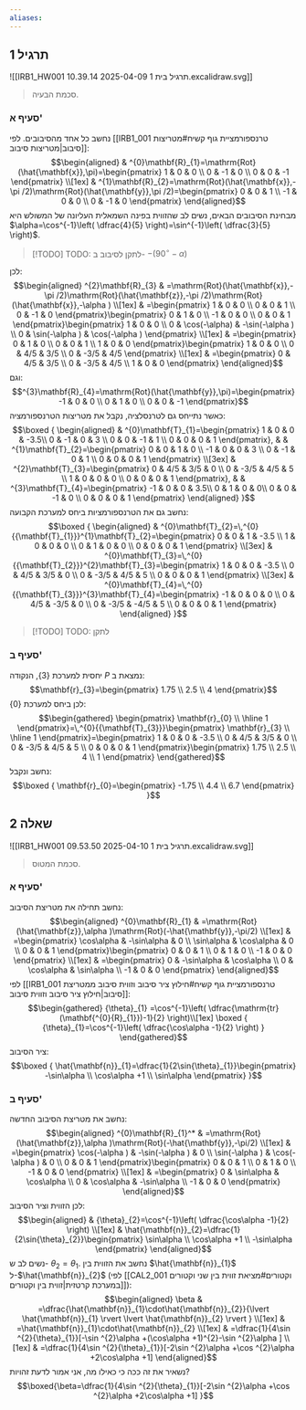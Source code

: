 ```yaml
---
aliases:
---
```

## תרגיל 1
![[IRB1_HW001 תרגיל בית 1 2025-04-09 10.39.14.excalidraw.svg]]
>סכמת הבעיה.

### סעיף א'
נחשב כל אחד מהסיבובים. לפי [[IRB1_001 טרנספורמציית גוף קשיח#מטריצות סיבוב|מטריצות סיבוב]]:
$$\begin{aligned}
 & ^{0}\mathbf{R}_{1}=\mathrm{Rot}(\hat{\mathbf{x}},\pi)=\begin{pmatrix}
1 & 0 & 0 \\
0 & -1 & 0 \\
0 & 0 & -1
\end{pmatrix} \\[1ex]
 & ^{1}\mathbf{R}_{2}=\mathrm{Rot}(\hat{\mathbf{x}},-\pi /2)\mathrm{Rot}(\hat{\mathbf{y}},\pi /2)=\begin{pmatrix}
0 & 0 & 1 \\
-1 & 0 & 0 \\
0 & -1 & 0
\end{pmatrix}
\end{aligned}$$
מבחינת הסיבובים הבאים, נשים לב שהזווית בפינה השמאלית העליונה של המשולש היא $\alpha=\cos^{-1}\left( \dfrac{4}{5} \right)=\sin^{-1}\left( \dfrac{3}{5} \right)$.
>[!TODO] TODO: לתקן לסיבוב ב- $-(90^{\circ}-\alpha)$

לכן:
$$\begin{aligned}
^{2}\mathbf{R}_{3} & =\mathrm{Rot}(\hat{\mathbf{x}},-\pi /2)\mathrm{Rot}(\hat{\mathbf{z}},-\pi /2)\mathrm{Rot}(\hat{\mathbf{x}},-\alpha ) \\[1ex]
 & =\begin{pmatrix}
1 & 0 & 0 \\
0 & 0 & 1 \\
0 & -1 & 0
\end{pmatrix}\begin{pmatrix}
0 & 1 & 0 \\
-1 & 0 & 0 \\
0 & 0 & 1
\end{pmatrix}\begin{pmatrix}
1 & 0 & 0 \\
0 & \cos(-\alpha) & -\sin(-\alpha ) \\
0 & \sin(-\alpha ) & \cos(-\alpha )
\end{pmatrix} \\[1ex]
 & =\begin{pmatrix}
0 & 1 & 0 \\
0 & 0 & 1  \\
1 & 0 & 0
\end{pmatrix}\begin{pmatrix}
1 & 0 & 0 \\
0 & 4/5 & 3/5 \\
0 & -3/5 & 4/5
\end{pmatrix} \\[1ex]
 & =\begin{pmatrix}
0 & 4/5 & 3/5 \\
0 & -3/5 & 4/5 \\
1 & 0 & 0
\end{pmatrix}
\end{aligned}$$
וגם:
$$^{3}\mathbf{R}_{4}=\mathrm{Rot}(\hat{\mathbf{y}},\pi)=\begin{pmatrix}
-1 & 0 & 0 \\
0 & 1 & 0 \\
0 & 0 & -1
\end{pmatrix}$$
כאשר נתייחס גם לטרנסלציה, נקבל את מטריצות הטרנספורמציה:
$$\boxed {
\begin{aligned}
 & ^{0}\mathbf{T}_{1}=\begin{pmatrix}
1 & 0 & 0  & -3.5\\
0 & -1 & 0 & 3 \\
0 & 0 & -1 & 1 \\
0 & 0 & 0 & 1
\end{pmatrix}, &  & ^{1}\mathbf{T}_{2}=\begin{pmatrix}
0 & 0 & 1 & 0 \\
-1 & 0 & 0 & 3 \\
0 & -1 & 0 & 1 \\
0 & 0 & 0 & 1
\end{pmatrix} \\[3ex]
 & ^{2}\mathbf{T}_{3}=\begin{pmatrix}
0 & 4/5 & 3/5 & 0 \\
0 & -3/5 & 4/5 & 5 \\
1 & 0 & 0 & 0 \\
0 & 0 & 0 & 1
\end{pmatrix}, &  & ^{3}\mathbf{T}_{4}=\begin{pmatrix}
-1 & 0 & 0  & 3.5\\
0 & 1 & 0  & 0\\
0 & 0 & -1 & 0 \\
0 & 0 & 0 & 1
\end{pmatrix}
\end{aligned}
 }$$
נחשב גם את הטרנספורמציות ביחס למערכת הקבועה:
$$\boxed {
\begin{aligned}
 & ^{0}\mathbf{T}_{2}=\,^{0}{{\mathbf{T}_{1}}}^{1}\mathbf{T}_{2}=\begin{pmatrix}
0 & 0 & 1 & -3.5 \\
1 & 0 & 0 & 0 \\
0 & 1 & 0 & 0 \\
0 & 0 & 0 & 1
\end{pmatrix} \\[3ex]
 & ^{0}\mathbf{T}_{3}=\,^{0}{{\mathbf{T}_{2}}}^{2}\mathbf{T}_{3}=\begin{pmatrix}
1 & 0 & 0 & -3.5 \\
0 & 4/5 & 3/5 & 0 \\
0 & -3/5 & 4/5 & 5 \\
0 & 0 & 0 & 1
\end{pmatrix} \\[3ex]
 & ^{0}\mathbf{T}_{4}=\,^{0}{{\mathbf{T}_{3}}}^{3}\mathbf{T}_{4}=\begin{pmatrix}
-1 & 0 & 0 & 0 \\
0 & 4/5 & -3/5 & 0 \\
0 & -3/5 & -4/5 & 5 \\
0 & 0 & 0 & 1
\end{pmatrix}
\end{aligned}
 }$$

>[!TODO] TODO: לתקן

### סעיף ב'
יחסית למערכת $\{ 3 \}$, הנקודה $P$ נמצאת ב:
$$\mathbf{r}_{3}=\begin{pmatrix}
1.75 \\
2.5 \\
4
\end{pmatrix}$$
לכן ביחס למערכת $\{ 0 \}$:
$$\begin{gathered}
\begin{pmatrix}
\mathbf{r}_{0} \\
\hline 1
\end{pmatrix}=\,^{0}{{\mathbf{T}_{3}}}\begin{pmatrix}
\mathbf{r}_{3} \\
\hline  1
\end{pmatrix}=\begin{pmatrix}
1 & 0 & 0 & -3.5 \\
0 & 4/5 & 3/5 & 0 \\
0 & -3/5 & 4/5 & 5 \\
0 & 0 & 0 & 1
\end{pmatrix}\begin{pmatrix}
1.75 \\
2.5 \\
4 \\
1
\end{pmatrix}
\end{gathered}$$
נחשב ונקבל:
$$\boxed {
\mathbf{r}_{0}=\begin{pmatrix}
-1.75 \\
4.4 \\
6.7
\end{pmatrix}
 }$$
## שאלה 2
![[IRB1_HW001 תרגיל בית 1 2025-04-10 09.53.50.excalidraw.svg]]
>סכמת המטוס.

### סעיף א'
נחשב תחילה את מטריצת הסיבוב:
$$\begin{aligned}
^{0}\mathbf{R}_{1} & =\mathrm{Rot}(\hat{\mathbf{z}},\alpha )\mathrm{Rot}(-\hat{\mathbf{y}},-\pi/2) \\[1ex]
 & =\begin{pmatrix}
\cos\alpha  & -\sin\alpha  & 0 \\
\sin\alpha  & \cos\alpha  & 0 \\
0 & 0 & 1
\end{pmatrix}\begin{pmatrix}
0 & 0 & 1 \\
0 & 1 & 0 \\
-1 & 0 & 0
\end{pmatrix} \\[1ex]
 & =\begin{pmatrix}
0 & -\sin\alpha  & \cos\alpha  \\
0 & \cos\alpha  & \sin\alpha  \\
-1 & 0 & 0
\end{pmatrix}
\end{aligned}$$
לפי [[IRB1_001 טרנספורמציית גוף קשיח#חילוץ ציר סיבוב וזווית סיבוב ממטריצת סיבוב|חילוץ ציר סיבוב וזווית סיבוב]]:
$$\begin{gathered}
{\theta}_{1}  =\cos^{-1}\left( \dfrac{\mathrm{tr}(\mathbf{^{0}{R}_{1}})-1}{2} \right)\\[1ex]
 \boxed {
{\theta}_{1}=\cos^{-1}\left( \dfrac{\cos\alpha -1}{2} \right)
 }
\end{gathered}$$
ציר הסיבוב:
$$\boxed {
\hat{\mathbf{n}}_{1}=\dfrac{1}{2\sin{\theta}_{1}}\begin{pmatrix}
-\sin\alpha  \\
\cos\alpha +1 \\
\sin\alpha 
\end{pmatrix}
 }$$
### סעיף ב'
נחשב את מטריצת הסיבוב החדשה:
$$\begin{aligned}
^{0}\mathbf{R}_{1}^* & =\mathrm{Rot}(\hat{\mathbf{z}},\alpha )\mathrm{Rot}(-\hat{\mathbf{y}},-\pi/2) \\[1ex]
 & =\begin{pmatrix}
\cos(-\alpha )  & -\sin(-\alpha )  & 0 \\
\sin(-\alpha )  & \cos(-\alpha )  & 0 \\
0 & 0 & 1
\end{pmatrix}\begin{pmatrix}
0 & 0 & 1 \\
0 & 1 & 0 \\
-1 & 0 & 0
\end{pmatrix} \\[1ex]
 & =\begin{pmatrix}
0 & \sin\alpha  & \cos\alpha  \\
0 & \cos\alpha  & -\sin\alpha  \\
-1 & 0 & 0
\end{pmatrix}
\end{aligned}$$
לכן הזווית וציר הסיבוב:
$$\begin{aligned}
 & {\theta}_{2}=\cos^{-1}\left( \dfrac{\cos\alpha -1}{2} \right) \\[1ex]
 & \hat{\mathbf{n}}_{2}=\dfrac{1}{2\sin{\theta}_{2}}\begin{pmatrix}
\sin\alpha  \\
\cos\alpha +1 \\
-\sin\alpha 
\end{pmatrix}
\end{aligned}$$
נשים לב ש- ${\theta}_{2}={\theta}_{1}$. נחשב את הזווית בין $\hat{\mathbf{n}}_{1}$ ל-$\hat{\mathbf{n}}_{2}$ (לפי [[CAL2_001 וקטורים#מציאת זווית בין שני וקטורים במערכת קרטזית|זווית בין וקטורים]]):
$$\begin{aligned}
\beta & =\dfrac{\hat{\mathbf{n}}_{1}\cdot\hat{\mathbf{n}}_{2}}{\lvert \hat{\mathbf{n}}_{1} \rvert \lvert \hat{\mathbf{n}}_{2} \rvert } \\[1ex]
 & =\hat{\mathbf{n}}_{1}\cdot\hat{\mathbf{n}}_{2} \\[1ex]
 & =\dfrac{1}{4\sin ^{2}{\theta}_{1}}[-\sin ^{2}\alpha +(\cos\alpha +1)^{2}-\sin ^{2}\alpha  ] \\[1ex]
 & =\dfrac{1}{4\sin ^{2}{\theta}_{1}}[-2\sin ^{2}\alpha +\cos ^{2}\alpha +2\cos\alpha +1]
\end{aligned}$$
נשאיר את זה ככה כי כאילו מה, אני אמור לדעת זהויות?
$$\boxed{\beta=\dfrac{1}{4\sin ^{2}{\theta}_{1}}[-2\sin ^{2}\alpha +\cos ^{2}\alpha +2\cos\alpha +1] }$$